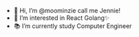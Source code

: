 - 👋 Hi, I’m @moominzie call me Jennie!
- 👀 I’m interested in React Golang✨
- 📚 I’m currently study Computer Engineer  

<!---
moominzie/moominzie is a ✨ special ✨ repository because its `README.md` (this file) appears on your GitHub profile.
You can click the Preview link to take a look at your changes.
--->
